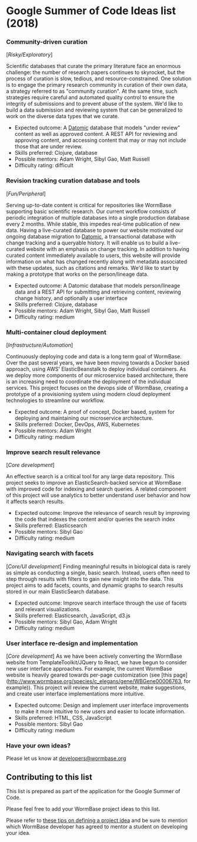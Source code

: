 # Google Summer of Code Ideas list (2018)

### Community-driven curation
[_Risky/Exploratory_]

Scientific databases that curate the primary literature face an enormous challenge: the number of research papers continues to skyrocket, but the process of curation is slow, tedious, and resource-constrained. One solution is to engage the primary research community in curation of their own data, a strategy referred to as "community curation". At the same time, such strategies require careful and automated quality control to ensure the integrity of submissions and to prevent abuse of the system. We'd like to build a data submission and reviewing system that can be generalized to work on the diverse data types that we curate.
* Expected outcome: A [Datomic](https://docs.datomic.com/on-prem/getting-started/brief-overview.html) database that models "under review" content as well as approved content. A REST API for reviewing and approving content, and accessing content that may or may not include those that are under review.
* Skills preferred: Clojure, database
* Possible mentors: Adam Wright, Sibyl Gao, Matt Russell
* Difficulty rating: difficult

### Revision tracking curation database and tools
[_Fun/Peripheral_]

Serving up-to-date content is critical for repositories like WormBase supporting basic scientific research. Our current workflow consists of periodic integration of multiple databases into a single production database every 2 months. While stable, this impedes real-time publication of new data. Having a live-curated database to power our website motivated our ongoing database migration to [Datomic](https://docs.datomic.com/on-prem/getting-started/brief-overview.html), a transactional database with change tracking and a queryable history. It will enable us to build a live-curated website with an emphasis on change tracking. In addition to having curated content immediately available to users, this website will provide information on what has changed recently along with metadata associated with these updates, such as citations and remarks. We'd like to start by making a prototype that works on the person/lineage data.
* Expected outcome: A Datomic database that models person/lineage data and a REST API for submitting and retrieving content, reviewing change history, and optionally a user interface
* Skills preferred: Clojure, database
* Possible mentors: Adam Wright, Sibyl Gao, Matt Russell
* Difficulty rating: medium

### Multi-container cloud deployment
[_Infrastructure/Automation_]

Continuously deploying code and data is a long term goal of WormBase. Over the past several years, we have been moving towards a Docker based approach, using AWS' ElasticBeanstalk to deploy individual containers. As we deploy more components of our microservice based architecture, there is an increasing need to coordinate the deployment of the individual services. This project focuses on the devops side of WormBase, creating a prototype of a provisioning system using modern cloud deployment technologies to streamline our workflow.
* Expected outcome: A proof of concept, Docker based, system for deploying and maintaining our microservice architecture.  
* Skills preferred: Docker, DevOps, AWS, Kubernetes
* Possible mentors: Adam Wright
* Difficulty rating: medium

### Improve search result relevance
[_Core development_]

An effective search is a critical tool for any large data repository. This project seeks to improve an ElasticSearch-backed service at WormBase with improved code for indexing and search queries. A related component of this project will use analytics to better understand user behavior and how it affects search results.
* Expected outcome: Improve the relevance of search result by improving the code that indexes the content and/or queries the search index
* Skills preferred: Elasticsearch
* Possible mentors: Sibyl Gao
* Difficulty rating: medium

### Navigating search with facets
[_Core/UI development_]
Finding meaningful results in biological data is rarely as simple as conducting a single, basic search. Instead, users often need to step through results with filters to gain new insight into the data. This project aims to add facets, counts, and dynamic graphs to search results stored in our main ElasticSearch database.
* Expected outcome: Improve search interface through the use of facets and relevant visualizations.
* Skills preferred: Elasticsearch, JavaScript, d3.js
* Possible mentors: Sibyl Gao, Adam Wright
* Difficulty rating: medium

### User interface re-design and implementation
[_Core development_]
As we have been actively converting the WormBase website from TemplateToolkit/JQuery to React, we have begun to consider new user interface approaches. For example, the current WormBase website is heavily geared towards per-page customization (see [this page](http://www.wormbase.org/species/c_elegans/gene/WBGene00006763, for example)). This project will review the current website, make suggestions, and create user interface implementations more intuitive.
* Expected outcome: Design and implement user interface improvements to make it more intuitive to new users and easier to locate information.
* Skills preferred: HTML, CSS, JavaScript
* Possible mentors: Sibyl Gao
* Difficulty rating: medium



### Have your own ideas?
Please let us know at developers@wormbase.org


## Contributing to this list

This list is prepared as part of the application for the Google Summer of Code.

Please feel free to add your WormBase project ideas to this list.

Please refer to [these tips on defining a project idea](https://google.github.io/gsocguides/mentor/defining-a-project-ideas-list) and be sure to mention which WormBase developer has agreed to mentor a student on developing your idea.
